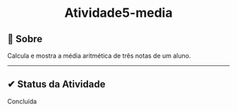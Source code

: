 <h1 align="center">Atividade5-media</h2>

## 🔧 Sobre

Calcula e mostra a média aritmética de três notas de um aluno.

---

##  ✔ Status da Atividade

Concluída
